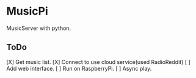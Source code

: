 # MusicPi

MusicServer with python.

## ToDo
[X] Get music list.
[X] Connect to use cloud service(used RadioReddit)
[ ] Add web interface.
[ ] Run on RaspberryPi.
[ ] Async play.

